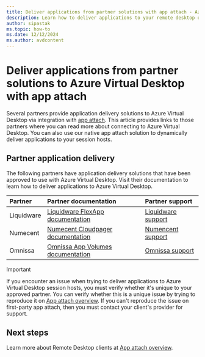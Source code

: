 ```yaml
---
title: Deliver applications from partner solutions with app attach - Azure Virtual Desktop
description: Learn how to deliver applications to your remote desktop or app using partner solutions with app attach.
author: sipastak
ms.topic: how-to
ms.date: 12/12/2024
ms.author: avdcontent
---
```


# Deliver applications from partner solutions to Azure Virtual Desktop with app attach

Several partners provide application delivery solutions to Azure Virtual Desktop via integration with [app attach](app-attach-overview.md). This article provides links to those partners where you can read more about connecting to Azure Virtual Desktop. You can also use our native app attach solution to dynamically deliver applications to your session hosts.

## Partner application delivery

The following partners have application delivery solutions that have been approved to use with Azure Virtual Desktop. Visit their documentation to learn how to deliver applications to Azure Virtual Desktop.

| Partner | Partner documentation | Partner support |
|:-|:-|:-|
| Liquidware | [Liquidware FlexApp documentation](https://www.liquidware.com/profileunity-documentation) | [Liquidware support](https://www.liquidware.com/support) |
| Numecent | [Numecent Cloudpager documentation](https://20110124.fs1.hubspotusercontent-na1.net/hubfs/20110124/Numecent%20Cloudpaging%20App%20Attach%20Integration%20-%20Solution%20Brief.pdf) | [Numencent support](https://numecent.freshdesk.com/support/home) |
| Omnissa | [Omnissa App Volumes documentation](https://docs.omnissa.com/category/App_Volumes) | [Omnissa support](https://customerconnect.omnissa.com/home) |

>[!IMPORTANT]
>If you encounter an issue when trying to deliver applications to Azure Virtual Desktop session hosts, you must verify whether it's unique to your approved partner. You can verify whether this is a unique issue by trying to reproduce it on [App attach overview](app-attach-overview.md). If you can't reproduce the issue on first-party app attach, then you must contact your client's provider for support.

## Next steps

Learn more about Remote Desktop clients at [App attach overview](app-attach-overview.md).
